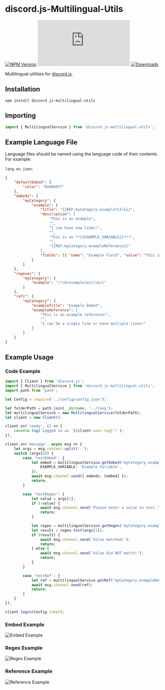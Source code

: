 # discord.js-Multilingual-Utils

[![NPM Version](https://img.shields.io/npm/v/discord.js-multilingual-utils.svg?maxAge=3600)](https://www.npmjs.com/package/discord.js-multilingual-utils)
[![discord.js Version](https://img.shields.io/npm/dependency-version/discord.js-multilingual-utils/peer/discord.js)](https://discord.js.org/)
[![Downloads](https://img.shields.io/npm/dt/discord.js-multilingual-utils.svg?maxAge=3600)](https://www.npmjs.com/package/discord.js-multilingual-utils)

Multilingual utilities for [discord.js](https://github.com/discordjs/discord.js/).

## Installation

`npm install discord.js-multilingual-utils`

## Importing

```typescript
import { MultilingualService } from 'discord.js-multilingual-utils';
```

## Example Language File

Language files should be named using the language code of their contents. For example:

`lang.en.json`:

```json
{
    "defaultEmbed": {
        "color": "0x0099ff"
    },
    "embeds": {
        "myCategory": {
            "example": {
                "title": "{{REF:myCategory.exampleTitle}}",
                "description": [
                    "This is an example",
                    "",
                    "I can have new lines!",
                    "",
                    "This is an **{{EXAMPLE_VARIABLE}}**!",
                    "",
                    "{{REF:myCategory.exampleReference}}"
                ],
                "fields": [{ "name": "Example Field", "value": "This is an example field!" }]
            }
        }
    },
    "regexes": {
        "myCategory": {
            "example": "/\\b(example|ex)\\b/i"
        }
    },
    "refs": {
        "myCategory": {
            "exampleTitle": "Example Embed",
            "exampleReference": [
                "This is an example reference!",
                "",
                "I can be a single line or have multiple lines!"
            ]
        }
    }
}
```

## Example Usage

### Code Example

```typescript
import { Client } from 'discord.js';
import { MultilingualService } from 'discord.js-multilingual-utils';
import path from 'path';

let Config = require('../config/config.json');

let folderPath = path.join(__dirname, '../lang');
let multilingualService = new MultilingualService(folderPath);
let client = new Client();

client.on('ready', () => {
    console.log(`Logged in as '${client.user.tag}'!`);
});

client.on('message', async msg => {
    let args = msg.content.split(' ');
    switch (args[0]) {
        case 'testEmbed': {
            let embed = multilingualService.getEmbed('myCategory.example', 'en', {
                EXAMPLE_VARIABLE: 'Example Variable',
            });
            await msg.channel.send({ embeds: [embed] });
            return;
        }

        case 'testRegex': {
            let value = args[1];
            if (!value) {
                await msg.channel.send('Please enter a value to test.');
                return;
            }

            let regex = multilingualService.getRegex('myCategory.example', 'en');
            let result = regex.test(args[1]);
            if (result) {
                await msg.channel.send('Value matched!');
                return;
            } else {
                await msg.channel.send('Value did NOT match!');
                return;
            }
        }

        case 'testRef': {
            let ref = multilingualService.getRef('myCategory.exampleReference', 'en');
            await msg.channel.send(ref);
            return;
        }
    }
});

client.login(Config.token);
```

### Embed Example

![Embed Example](https://i.imgur.com/HVTBtQu.png)

### Regex Example

![Regex Example](https://i.imgur.com/yOn8MqS.png)

### Reference Example

![Reference Example](https://i.imgur.com/a43uxe0.png)
